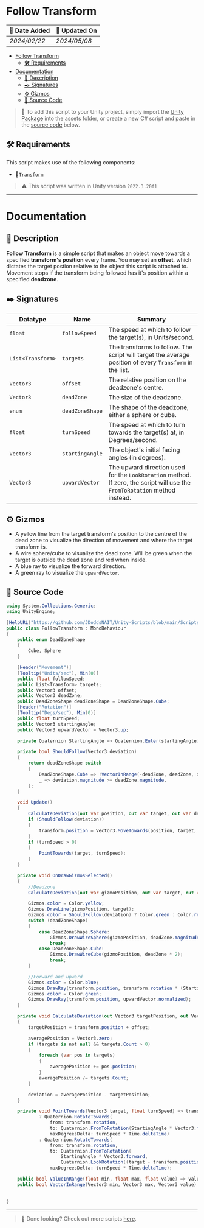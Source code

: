 # Follow Transform

| 📆 Date Added | 📆 Updated On |
|-|-|
|*2024/02/22*|*2024/05/08*|

- [Follow Transform](#follow-transform)
  - [🛠️ Requirements](#️-requirements)
- [Documentation](#documentation)
  - [📖 Description](#-description)
  - [✒️ Signatures](#️-signatures)
  - [⚙️ Gizmos](#️-gizmos)
  - [💾 Source Code](#-source-code)

> :paperclip: To add this script to your Unity project, simply import the [Unity Package](./followTransform.unitypackage) into the assets folder, or create a new C# script and paste in the [source code](#-source-code) below.

## 🛠️ Requirements

This script makes use of the following components:
- :link:[`Transform`][transform]

> :warning: This script was written in Unity version `2022.3.20f1`

---
# Documentation

## 📖 Description
**Follow Transform** is a simple script that makes an object move towards a specified **transform's position** every frame. You may set an **offset**, which dictates the target postion relative to the object this script is attached to. Movement stops if the transform being followed has it's position within a specified **deadzone**.

## ✒️ Signatures

| Datatype | Name | Summary |
|-|-|-|
| `float` | `followSpeed` | The speed at which to follow the target(s), in Units/second. |
| `List<Transform>` | `targets` | The transforms to follow. The script will target the average position of every `Transform` in the list. |
| `Vector3` | `offset` | The relative position on the deadzone's centre. |
| `Vector3` | `deadZone` | The size of the deadzone. |
| `enum` | `deadZoneShape` | The shape of the deadzone, either a sphere or cube. |
| `float` | `turnSpeed` | The speed at which to turn towards the target(s) at, in Degrees/second. |
| `Vector3` | `startingAngle` | The object's initial facing angles (in degrees). |
| `Vector3` | `upwardVector` | The upward direction used for the `LookRotation` method. If zero, the script will use the `FromToRotation` method instead. |

## ⚙️ Gizmos
- A yellow line from the target transform's position to the centre of the dead zone to visualize the direction of movement and where the target transform is.  
- A wire sphere/cube to visualize the dead zone. Will be green when the target is outside the dead zone and red when inside.
- A blue ray to visualize the forward direction.
- A green ray to visualize the `upwardVector`.

## 💾 Source Code
``` cs
using System.Collections.Generic;
using UnityEngine;

[HelpURL("https://github.com/JDoddsNAIT/Unity-Scripts/blob/main/Scripts/Follow-Transform/")]
public class FollowTransform : MonoBehaviour
{
    public enum DeadZoneShape
    {
        Cube, Sphere
    }

    [Header("Movement")]
    [Tooltip("Units/sec"), Min(0)]
    public float followSpeed;
    public List<Transform> targets;
    public Vector3 offset;
    public Vector3 deadZone;
    public DeadZoneShape deadZoneShape = DeadZoneShape.Cube;
    [Header("Rotation")]
    [Tooltip("Degs/sec"), Min(0)]
    public float turnSpeed;
    public Vector3 startingAngle;
    public Vector3 upwardVector = Vector3.up;

    private Quaternion StartingAngle => Quaternion.Euler(startingAngle);

    private bool ShouldFollow(Vector3 deviation)
    {
        return deadZoneShape switch
        {
            DeadZoneShape.Cube => !VectorInRange(-deadZone, deadZone, deviation),
            _ => deviation.magnitude >= deadZone.magnitude,
        };
    }

    void Update()
    {
        CalculateDeviation(out var position, out var target, out var deviation);
        if (ShouldFollow(deviation))
        {
            transform.position = Vector3.MoveTowards(position, target, followSpeed * Time.deltaTime) - offset;
        }
        if (turnSpeed > 0)
        {
            PointTowards(target, turnSpeed);
        }
    }

    private void OnDrawGizmosSelected()
    {
        //Deadzone
        CalculateDeviation(out var gizmoPosition, out var target, out var deviation);

        Gizmos.color = Color.yellow;
        Gizmos.DrawLine(gizmoPosition, target);
        Gizmos.color = ShouldFollow(deviation) ? Color.green : Color.red;
        switch (deadZoneShape)
        {
            case DeadZoneShape.Sphere:
                Gizmos.DrawWireSphere(gizmoPosition, deadZone.magnitude);
                break;
            case DeadZoneShape.Cube:
                Gizmos.DrawWireCube(gizmoPosition, deadZone * 2);
                break;
        }

        //Forward and upward
        Gizmos.color = Color.blue;
        Gizmos.DrawRay(transform.position, transform.rotation * (StartingAngle * transform.forward));
        Gizmos.color = Color.green;
        Gizmos.DrawRay(transform.position, upwardVector.normalized);
    }

    private void CalculateDeviation(out Vector3 targetPosition, out Vector3 averagePosition, out Vector3 deviation)
    {
        targetPosition = transform.position + offset;

        averagePosition = Vector3.zero;
        if (targets is not null && targets.Count > 0)
        {
            foreach (var pos in targets)
            {
                averagePosition += pos.position;
            }
            averagePosition /= targets.Count;
        }

        deviation = averagePosition - targetPosition;
    }

    private void PointTowards(Vector3 target, float turnSpeed) => transform.rotation = Equals(upwardVector, Vector3.zero)
            ? Quaternion.RotateTowards(
                from: transform.rotation,
                to: Quaternion.FromToRotation(StartingAngle * Vector3.forward, (target - transform.position).normalized),
                maxDegreesDelta: turnSpeed * Time.deltaTime)
            : Quaternion.RotateTowards(
                from: transform.rotation,
                to: Quaternion.FromToRotation(
                    StartingAngle * Vector3.forward,
                    Quaternion.LookRotation((target - transform.position).normalized, upwardVector) * Vector3.forward),
                maxDegreesDelta: turnSpeed * Time.deltaTime);

    public bool ValueInRange(float min, float max, float value) => value >= min && value <= max;
    public bool VectorInRange(Vector3 min, Vector3 max, Vector3 value) => ValueInRange(min.x, max.x, value.x)
                                                                          && ValueInRange(min.y, max.y, value.y)
                                                                          && ValueInRange(min.z, max.z, value.z);
}

```
---
> :paperclip: Done looking? Check out more scripts [here](../).

[transform]: https://docs.unity3d.com/ScriptReference/Transform.html
